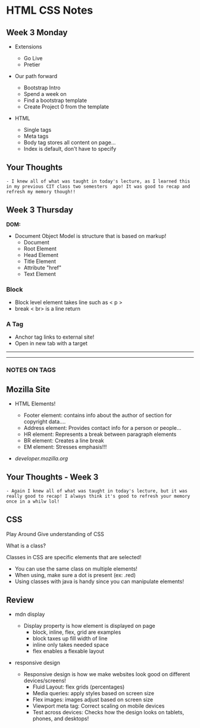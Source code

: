 # HTML CSS Notes

## Week 3 Monday

- Extensions 
    - Go Live
    -  Pretier
- Our path forward
    - Bootstrap Intro
    - Spend a week on 
    -  Find a bootstrap template 
    - Create Project 0 from the template

- HTML 
    - Single tags 
    - Meta tags 
    - Body tag stores all content on page...
    - Index is default, don't have to specify

## Your Thoughts
    - I knew all of what was taught in today's lecture, as I learned this in my previous CIT class two semesters  ago! It was good to recap and refresh my memory though!!  

## Week 3 Thursday
 **DOM:**
-  Document Object Model is structure that is based on markup!
    - Document 
    - Root Element 
    - Head Element
    - Title Element
    - Attribute "href"
    - Text Element 

### Block

- Block level element takes line such as < p >
- break < br> is a line return

### A Tag
- Anchor tag links to external site!
- Open in new tab with a target

---------------------------
--------------------------
### **NOTES ON TAGS**

## Mozilla Site
- HTML Elements! 
    - Footer element: contains info about the author of section for copyright data....
    - Address element: Provides contact info for a person or people...
    - HR element: Represents a break between paragraph elements
    - BR element: Creates a line break
    - EM element: Stresses emphasis!!!

- *developer.mozilla.org*


## Your Thoughts - Week 3
    - Again I knew all of what was taught in today's lecture, but it was really good to recap! I always think it's good to refresh your memory once in a whilw lol!

## CSS

Play Around
Give understanding of CSS

What is a class?

Classes in CSS are specific elements that are selected! 
- You can use the same class on multiple elements! 
- When using, make sure a dot is present (ex: .red)
- Using classes with java is handy since you can manipulate elements! 

## Review
- mdn display
    - Display property is how element is displayed on page
         - block, inline, flex, grid are examples
         - block taxes up fill width of line
         - inline only takes needed space
         - flex enables a flexable layout

- responsive design
    - Responsive design is how we make websites look good on different devices/screens!
        - Fluid Layout: flex grids (percentages)
        - Media queries: apply styles based on screen size
        - Flex images: images adjust based on screen size
        - Viewport meta tag:
        Correct scaling on mobile devices
        - Test across devices: Checks how the design looks on tablets, phones, and desktops!